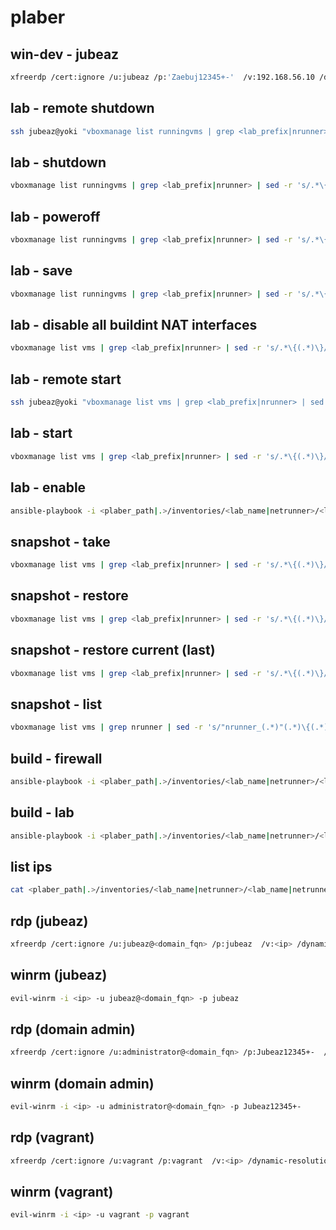 # plaber

## win-dev - jubeaz
```bash
xfreerdp /cert:ignore /u:jubeaz /p:'Zaebuj12345+-'  /v:192.168.56.10 /dynamic-resolution /drive:share,./ +drives
```

## lab - remote shutdown 
```bash
ssh jubeaz@yoki "vboxmanage list runningvms | grep <lab_prefix|nrunner> | sed -r 's/.*\{(.*)\}/\1/' | xargs -L1 -I {} vboxmanage controlvm {} acpipowerbutton"
```

## lab - shutdown 
```bash
vboxmanage list runningvms | grep <lab_prefix|nrunner> | sed -r 's/.*\{(.*)\}/\1/' | xargs -L1 -I {} vboxmanage controlvm {} acpipowerbutton
```
## lab - poweroff
```bash
vboxmanage list runningvms | grep <lab_prefix|nrunner> | sed -r 's/.*\{(.*)\}/\1/' | xargs -L1 -I {} vboxmanage controlvm {} poweroff
```
## lab - save
```bash
vboxmanage list runningvms | grep <lab_prefix|nrunner> | sed -r 's/.*\{(.*)\}/\1/' | xargs -L1 -I {} vboxmanage controlvm {} savestate
```

## lab - disable all buildint NAT interfaces
```bash
vboxmanage list vms | grep <lab_prefix|nrunner> | sed -r 's/.*\{(.*)\}/\1/' | xargs -L1 -I {} vboxmanage modifyvm {} --cableconnected1 off 
```

## lab - remote start 
```bash
ssh jubeaz@yoki "vboxmanage list vms | grep <lab_prefix|nrunner> | sed -r 's/.*\{(.*)\}/\1/' | xargs -L1 -I {} vboxmanage startvm {} --type headless"
```

## lab - start
```bash
vboxmanage list vms | grep <lab_prefix|nrunner> | sed -r 's/.*\{(.*)\}/\1/' | xargs -L1 -I {} vboxmanage startvm {} --type headless
```

## lab - enable
```bash
ansible-playbook -i <plaber_path|.>/inventories/<lab_name|netrunner>/<lab_name|netrunner>.yml <plaber_path|.>/playbooks/enable-lab.yml
```

## snapshot - take
```bash
vboxmanage list vms | grep <lab_prefix|nrunner> | sed -r 's/.*\{(.*)\}/\1/' | xargs -L1 -I {} vboxmanage snapshot {} take <snapshot_name> --description="<description>" --live 
```

## snapshot - restore
```bash
vboxmanage list vms | grep <lab_prefix|nrunner> | sed -r 's/.*\{(.*)\}/\1/' | xargs -L1 -I {} vboxmanage snapshot {} restore  <snapshot_name>
```

## snapshot - restore current (last) 
```bash
vboxmanage list vms | grep <lab_prefix|nrunner> | sed -r 's/.*\{(.*)\}/\1/' | xargs -L1 -I {} vboxmanage snapshot {} restorecurrent 
```

## snapshot - list 
```bash
vboxmanage list vms | grep nrunner | sed -r 's/"nrunner_(.*)"(.*)\{(.*)\}/nrunner_\1/' | xargs -L1 -I {}  vboxmanage snapshot {} list 
```

## build - firewall
```bash
ansible-playbook -i <plaber_path|.>/inventories/<lab_name|netrunner>/<lab_name|netrunner>.yml <plaber_path|.>/playbooks/build-fw.yml
```

## build - lab
```bash
ansible-playbook -i <plaber_path|.>/inventories/<lab_name|netrunner>/<lab_name|netrunner>.yml <plaber_path|.>/playbooks/build-lab.yml
```

## list ips
```bash
cat <plaber_path|.>/inventories/<lab_name|netrunner>/<lab_name|netrunner>.yml |grep ansible_host: |tr  '}' ':' |tr ',' ':'| cut -d: -f1,3
```

## rdp (jubeaz)  
```bash
xfreerdp /cert:ignore /u:jubeaz@<domain_fqn> /p:jubeaz  /v:<ip> /dynamic-resolution /drive:share,./ +drives
```

## winrm (jubeaz)  
```bash
evil-winrm -i <ip> -u jubeaz@<domain_fqn> -p jubeaz
```

## rdp (domain admin)  
```bash
xfreerdp /cert:ignore /u:administrator@<domain_fqn> /p:Jubeaz12345+-  /v:<ip> /dynamic-resolution /drive:share,./ +drives
```

## winrm (domain admin)  
```bash
evil-winrm -i <ip> -u administrator@<domain_fqn> -p Jubeaz12345+-
```

## rdp (vagrant)  
```bash
xfreerdp /cert:ignore /u:vagrant /p:vagrant  /v:<ip> /dynamic-resolution /drive:share,./ +drives
```

## winrm (vagrant)  
```bash
evil-winrm -i <ip> -u vagrant -p vagrant
```
